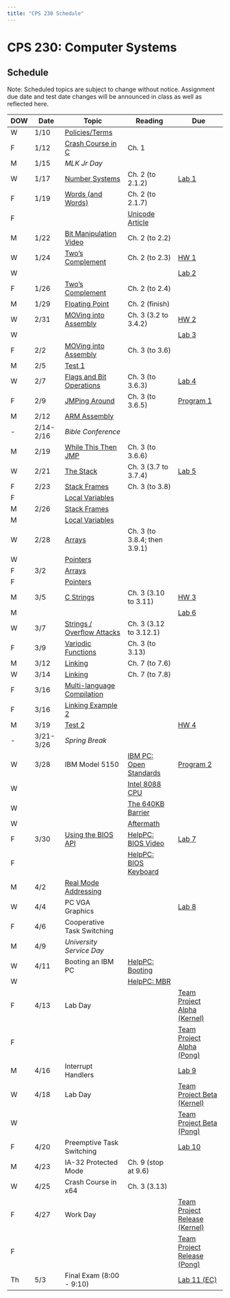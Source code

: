 ```yaml
---
title: "CPS 230 Schedule"
---
```


# CPS 230: Computer Systems
## Schedule

Note: Scheduled topics are subject to change without notice. Assignment due date and test date changes will be announced in class as well as reflected here.

| DOW | Date | Topic | Reading | Due |
| --- | --- | --- | --- | --- |
| W | 1/10 | [Policies/Terms](/course/bju/content/cps230/lessons/lec0) | | |
| F | 1/12 | [Crash Course in C](/course/bju/content/cps230/lessons/lec1) | Ch. 1 |
| M | 1/15 | *MLK Jr Day* | | |
| W | 1/17 | [Number Systems](/course/bju/content/cps230/lessons/lec2) | Ch. 2 (to 2.1.2) | [Lab 1](/course/bju/content/cps230/labs/lab1) |
| F | 1/19 | [Words (and Words)](/course/bju/content/cps230/lessons/lec3) | Ch. 2 (to 2.1.7) | |
| F | | | [Unicode Article](https://www.joelonsoftware.com/2003/10/08/the-absolute-minimum-every-software-developer-absolutely-positively-must-know-about-unicode-and-character-sets-no-excuses/) | |
| M | 1/22 | [Bit Manipulation](/course/bju/content/cps230/lessons/lec4) [Video](https://www.youtube.com/watch?v=AOc1_1cUoRA) | Ch. 2 (to 2.2) | |
| W | 1/24 | [Two’s Complement](/course/bju/content/cps230/lessons/lec5) | Ch. 2 (to 2.3) | [HW 1](/course/bju/content/cps230/hws/hw1) |
| W | | | | [Lab 2](/course/bju/content/cps230/labs/lab2) |
| F | 1/26 | [Two’s Complement](/course/bju/content/cps230/lessons/lec5) | Ch. 2 (to 2.4) | |
| M | 1/29 | [Floating Point](/course/bju/content/cps230/lessons/lec6) | Ch. 2 (finish) | |
| W | 2/31 | [MOVing into Assembly](/course/bju/content/cps230/lessons/lec7) | Ch. 3 (3.2 to 3.4.2) | [HW 2](/course/bju/content/cps230/hws/hw2) |
| W | | | | [Lab 3](/course/bju/content/cps230/labs/lab3) |
| F | 2/2 | [MOVing into Assembly](/course/bju/content/cps230/lessons/lec7) | Ch. 3 (to 3.6) | |
| M | 2/5 | [Test 1](/course/bju/content/cps230/reviews/test1) | | |
| W | 2/7 | [Flags and Bit Operations](/course/bju/content/cps230/lessons/lec8) | Ch. 3 (to 3.6.3) | [Lab 4](/course/bju/content/cps230/labs/lab4) |
| F | 2/9 | [JMPing Around](/course/bju/content/cps230/lessons/lec9) | Ch. 3 (to 3.6.5) | [Program 1](/course/bju/content/cps230/programs/prog1) |
| M | 2/12 | [ARM Assembly](/course/bju/content/cps230/lessons/lec28) | | |
| - | 2/14-2/16 | *Bible Conference* | | |
| M | 2/19 | [While This Then JMP](/course/bju/content/cps230/lessons/lec10) | Ch. 3 (to 3.6.6) | |
| W | 2/21 | [The Stack](/course/bju/content/cps230/lessons/lec11) | Ch. 3 (3.7 to 3.7.4) | [Lab 5](/course/bju/content/cps230/labs/lab5) |
| F | 2/23 | [Stack Frames](/course/bju/content/cps230/lessons/lec12) | Ch. 3 (to 3.8) | |
| F | | [Local Variables](/course/bju/content/cps230/lessons/lec12) | | |
| M | 2/26 | [Stack Frames](/course/bju/content/cps230/lessons/lec12) | | |
| M | | [Local Variables](/course/bju/content/cps230/lessons/lec12) | | |
| W | 2/28 | [Arrays](/course/bju/content/cps230/lessons/lec13) | Ch. 3 (to 3.8.4; then 3.9.1) | |
| W | | [Pointers](/course/bju/content/cps230/lessons/lec13) | | |
| F | 3/2 | [Arrays](/course/bju/content/cps230/lessons/lec13) | | |
| F | | [Pointers](/course/bju/content/cps230/lessons/lec13) | | |
| M | 3/5 | [C Strings](/course/bju/content/cps230/lessons/lec14) | Ch. 3 (3.10 to 3.11) | [HW 3](/course/bju/content/cps230/hws/hw3) |
| M | | | | [Lab 6](/course/bju/content/cps230/labs/lab6) |
| W | 3/7 | [Strings / Overflow Attacks](/course/bju/content/cps230/lessons/lec15) | Ch. 3 (3.12 to 3.12.1) | |
| F | 3/9 | [Variodic Functions](/course/bju/content/cps230/lessons/lec16) | Ch. 3 (to 3.13) | |
| M | 3/12 | [Linking](/course/bju/content/cps230/lessons/lec17) | Ch. 7 (to 7.6) | |
| W | 3/14 | [Linking](/course/bju/content/cps230/lessons/lec17) | Ch. 7 (to 7.8) | |
| F | 3/16 | [Multi-language Compilation](/course/bju/content/cps230/lessons/lec18) | | |
| F | 3/16 | [Linking Example 2](/course/bju/content/cps230/lessons/lec17-2) | | |
| M | 3/19 | [Test 2](/course/bju/content/cps230/reviews/test2) | | [HW 4](/course/bju/content/cps230/hws/hw4) |
| - | 3/21-3/26 | *Spring Break* | | |
| W | 3/28 | IBM Model 5150 | [IBM PC: Open Standards](https://en.wikipedia.org/wiki/IBM_Personal_Computer#Open_standards) | [Program 2](/course/bju/content/cps230/programs/prog2) | 
| W | | | [Intel 8088 CPU](https://en.wikipedia.org/wiki/Intel_8088) | |
| W | | | [The 640KB Barrier](https://en.wikipedia.org/wiki/Conventional_memory#640_KB_barrier) | |
| W | | | [Aftermath](https://en.wikipedia.org/wiki/Influence_of_the_IBM_PC_on_the_personal_computer_market) | |
| F | 3/30 | [Using the BIOS API](/course/bju/content/cps230/lessons/lec19) | [HelpPC: BIOS Video](http://stanislavs.org/helppc/int_10.html) | [Lab 7](/course/bju/content/cps230/labs/lab7) |
| F | | | [HelpPC: BIOS Keyboard](http://stanislavs.org/helppc/int_16.html) | |
| M | 4/2 | [Real Mode Addressing](/course/bju/content/cps230/lessons/lec20) | | |
| W | 4/4 | PC VGA Graphics | | [Lab 8](/course/bju/content/cps230/labs/lab8) |
| F | 4/6 | Cooperative Task Switching | | |
| M | 4/9 | *University Service Day* | | |
| W | 4/11 | Booting an IBM PC | [HelpPC: Booting](http://stanislavs.org/helppc/cold_boot.html) | |
| W | | | [HelpPC: MBR](http://stanislavs.org/helppc/boot_sector.html) | |
| F | 4/13 | Lab Day | | [Team Project Alpha (Kernel)](/course/bju/content/cps230/programs/project) |
| F | | | | [Team Project Alpha (Pong)](/course/bju/content/cps230/programs/project-pong) |
| M | 4/16 | Interrupt Handlers | | [Lab 9](/course/bju/content/cps230/labs/lab9) |
| W | 4/18 | Lab Day | | [Team Project Beta (Kernel)](/course/bju/content/cps230/programs/project) |
| W | | | | [Team Project Beta (Pong)](/course/bju/content/cps230/programs/project-pong) |
| F | 4/20 | Preemptive Task Switching | | [Lab 10](/course/bju/content/cps230/labs/lab10) |
| M | 4/23 | IA-32 Protected Mode | Ch. 9 (stop at 9.6) | |
| W | 4/25 | Crash Course in x64 | Ch. 3 (3.13) | |
| F | 4/27 | Work Day | | [Team Project Release (Kernel)](/course/bju/content/cps230/programs/project) |
| F | | | | [Team Project Release (Pong)](/course/bju/content/cps230/programs/project-pong) |
| Th | 5/3 | Final Exam (8:00 - 9:10) | | [Lab 11 (EC)](/course/bju/content/cps230/labs/lab11) |
